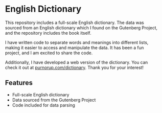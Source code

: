 # English Dictionary

This repository includes a full-scale English dictionary. The data was sourced from an English dictionary which I found on the Gutenberg Project, and the repository includes the book itself. 

I have written code to separate words and meanings into different lists, making it easier to access and manipulate the data. It has been a fun project, and I am excited to share the code.

Additionally, I have developed a web version of the dictionary. You can check it out at [purnorup.com/dictionary](https://purnorup.com/dictionary). Thank you for your interest!

## Features
- Full-scale English dictionary
- Data sourced from the Gutenberg Project
- Code included for data parsing
